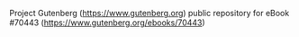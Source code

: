 Project Gutenberg (https://www.gutenberg.org) public repository for
eBook #70443 (https://www.gutenberg.org/ebooks/70443)
